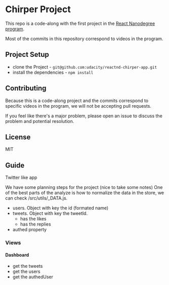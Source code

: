 # Chirper Project

This repo is a code-along with the first project in the [React Nanodegree program](https://www.udacity.com/course/react-nanodegree--nd019).

Most of the commits in this repository correspond to videos in the program.

## Project Setup

- clone the Project - `git@github.com:udacity/reactnd-chirper-app.git`
- install the dependencies - `npm install`

## Contributing

Because this is a code-along project and the commits correspond to specific videos in the program, we will not be accepting pull requests.

If you feel like there's a major problem, please open an issue to discuss the problem and potential resolution.

## License

MIT

## Guide

Twitter like app

We have some planning steps for the project (nice to take some notes)
One of the best parts of the analyze is how to normalize the data in the store, we can check /src/utils/\_DATA.js.

- users. Object with key the id (formated name)
- tweets. Object with key the tweetId.
  - has the likes
  - has the replies
- authed property

### Views

#### Dashboard

- get the tweets
- get the users
- get the authedUser
